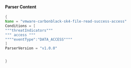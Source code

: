 #### Parser Content
```Java
{
Name = "vmware-carbonblack-sk4-file-read-success-access"
Conditions = [
"""threatIndicators"""
""" access """
""""eventType":"DATA_ACCESS""""
]
ParserVersion = "v1.0.0"


}
```